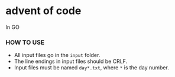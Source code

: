 # advent of code
In GO

### HOW TO USE
* All input files go in the `input` folder.
* The line endings in input files should be CRLF.
* Input files must be named `day*.txt`, where `*` is the day number.
